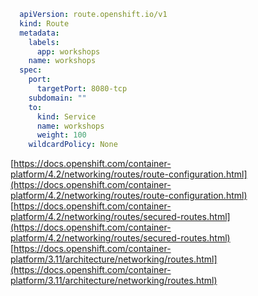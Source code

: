 ```yaml
  apiVersion: route.openshift.io/v1
  kind: Route
  metadata:
    labels:
      app: workshops
    name: workshops
  spec:
    port:
      targetPort: 8080-tcp
    subdomain: ""
    to:
      kind: Service
      name: workshops
      weight: 100
    wildcardPolicy: None
```

[https://docs.openshift.com/container-platform/4.2/networking/routes/route-configuration.html](https://docs.openshift.com/container-platform/4.2/networking/routes/route-configuration.html)
[https://docs.openshift.com/container-platform/4.2/networking/routes/secured-routes.html](https://docs.openshift.com/container-platform/4.2/networking/routes/secured-routes.html)
[https://docs.openshift.com/container-platform/3.11/architecture/networking/routes.html](https://docs.openshift.com/container-platform/3.11/architecture/networking/routes.html)
